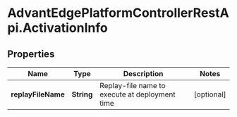 # AdvantEdgePlatformControllerRestApi.ActivationInfo

## Properties
Name | Type | Description | Notes
------------ | ------------- | ------------- | -------------
**replayFileName** | **String** | Replay-file name to execute at deployment time | [optional] 


